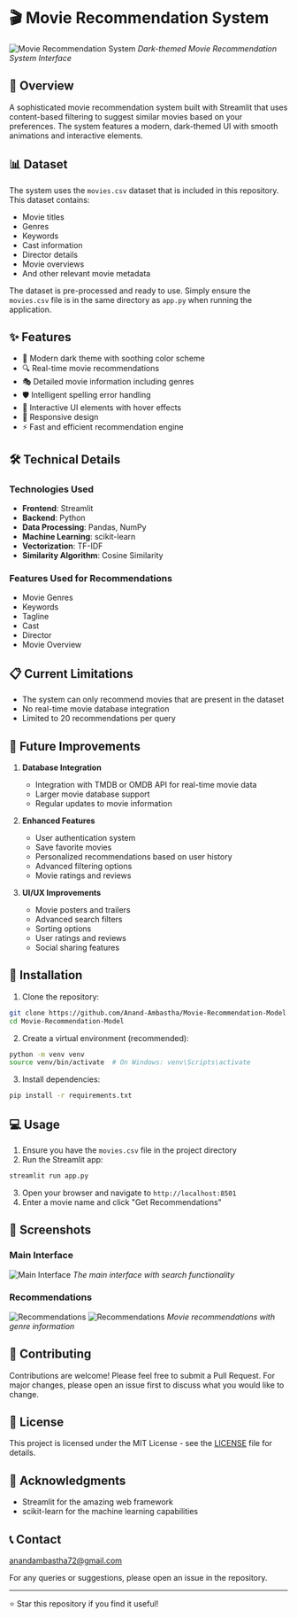 # 🎬 Movie Recommendation System

![Movie Recommendation System](main.png)
*Dark-themed Movie Recommendation System Interface*

## 📝 Overview

A sophisticated movie recommendation system built with Streamlit that uses content-based filtering to suggest similar movies based on your preferences. The system features a modern, dark-themed UI with smooth animations and interactive elements.

## 📊 Dataset

The system uses the `movies.csv` dataset that is included in this repository. This dataset contains:
- Movie titles
- Genres
- Keywords
- Cast information
- Director details
- Movie overviews
- And other relevant movie metadata

The dataset is pre-processed and ready to use. Simply ensure the `movies.csv` file is in the same directory as `app.py` when running the application.

## ✨ Features

- 🎨 Modern dark theme with soothing color scheme
- 🔍 Real-time movie recommendations
- 🎭 Detailed movie information including genres
- 🛡️ Intelligent spelling error handling
- 💫 Interactive UI elements with hover effects
- 📱 Responsive design
- ⚡ Fast and efficient recommendation engine

## 🛠️ Technical Details

### Technologies Used
- **Frontend**: Streamlit
- **Backend**: Python
- **Data Processing**: Pandas, NumPy
- **Machine Learning**: scikit-learn
- **Vectorization**: TF-IDF
- **Similarity Algorithm**: Cosine Similarity

### Features Used for Recommendations
- Movie Genres
- Keywords
- Tagline
- Cast
- Director
- Movie Overview

## 📋 Current Limitations

- The system can only recommend movies that are present in the dataset
- No real-time movie database integration
- Limited to 20 recommendations per query

## 🔮 Future Improvements

1. **Database Integration**
   - Integration with TMDB or OMDB API for real-time movie data
   - Larger movie database support
   - Regular updates to movie information

2. **Enhanced Features**
   - User authentication system
   - Save favorite movies
   - Personalized recommendations based on user history
   - Advanced filtering options
   - Movie ratings and reviews

3. **UI/UX Improvements**
   - Movie posters and trailers
   - Advanced search filters
   - Sorting options
   - User ratings and reviews
   - Social sharing features

## 🚀 Installation

1. Clone the repository:
```bash
git clone https://github.com/Anand-Ambastha/Movie-Recommendation-Model.git
cd Movie-Recommendation-Model
```

2. Create a virtual environment (recommended):
```bash
python -m venv venv
source venv/bin/activate  # On Windows: venv\Scripts\activate
```

3. Install dependencies:
```bash
pip install -r requirements.txt
```

## 💻 Usage

1. Ensure you have the `movies.csv` file in the project directory
2. Run the Streamlit app:
```bash
streamlit run app.py
```
3. Open your browser and navigate to `http://localhost:8501`
4. Enter a movie name and click "Get Recommendations"

## 📸 Screenshots

### Main Interface
![Main Interface](main.png)
*The main interface with search functionality*

### Recommendations
![Recommendations](recommendation1.png)
![Recommendations](recommendations2.png)
*Movie recommendations with genre information*

## 🤝 Contributing

Contributions are welcome! Please feel free to submit a Pull Request. For major changes, please open an issue first to discuss what you would like to change.

## 📝 License

This project is licensed under the MIT License - see the [LICENSE](LICENSE) file for details.

## 🙏 Acknowledgments

- Streamlit for the amazing web framework
- scikit-learn for the machine learning capabilities

## 📞 Contact
anandambastha72@gmail.com

For any queries or suggestions, please open an issue in the repository.

---

⭐ Star this repository if you find it useful! 
